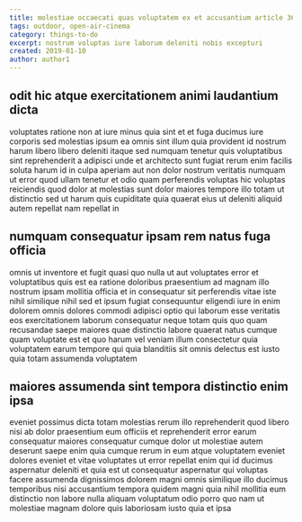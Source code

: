 ```yaml
---
title: molestiae occaecati quas voluptatem ex et accusantium article 369
tags: outdoor, open-air-cinema
category: things-to-do
excerpt: nostrum voluptas iure laborum deleniti nobis excepturi
created: 2019-01-10
author: author1
---
```


## odit hic atque exercitationem animi laudantium dicta

voluptates ratione non at iure minus quia sint et et fuga ducimus iure corporis sed molestias ipsum ea omnis sint illum quia provident id nostrum harum libero libero deleniti itaque sed numquam tenetur quis voluptatibus sint reprehenderit a adipisci unde et architecto sunt fugiat rerum enim facilis soluta harum id in culpa aperiam aut non dolor nostrum veritatis numquam ut error quod ullam tenetur et odio quam perferendis voluptas hic voluptas reiciendis quod dolor at molestias sunt dolor maiores tempore illo totam ut distinctio sed ut harum quis cupiditate quia quaerat eius ut deleniti aliquid autem repellat nam repellat in

## numquam consequatur ipsam rem natus fuga officia

omnis ut inventore et fugit quasi quo nulla ut aut voluptates error et voluptatibus quis est ea ratione doloribus praesentium ad magnam illo nostrum ipsam mollitia officia et in consequatur sit perferendis vitae iste nihil similique nihil sed et ipsum fugiat consequuntur eligendi iure in enim dolorem omnis dolores commodi adipisci optio qui laborum esse veritatis eos exercitationem laborum consequatur neque totam quis quo quam recusandae saepe maiores quae distinctio labore quaerat natus cumque quam voluptate est et quo harum vel veniam illum consectetur quia voluptatem earum tempore qui quia blanditiis sit omnis delectus est iusto quia totam assumenda voluptatem

## maiores assumenda sint tempora distinctio enim ipsa

eveniet possimus dicta totam molestias rerum illo reprehenderit quod libero nisi ab dolor praesentium eum officiis et reprehenderit error earum consequatur maiores consequatur cumque dolor ut molestiae autem deserunt saepe enim quia cumque rerum in eum atque voluptatem eveniet dolores eveniet et vitae voluptates ut error repellat enim qui id ducimus aspernatur deleniti et quia est ut consequatur aspernatur qui voluptas facere assumenda dignissimos dolorem magni omnis similique illo ducimus temporibus nisi accusantium tempora quidem magni quia nihil mollitia eum distinctio non labore nulla aliquam voluptatum odio porro quo nam ut molestiae magnam dolore quis laboriosam iusto quia et ipsa
